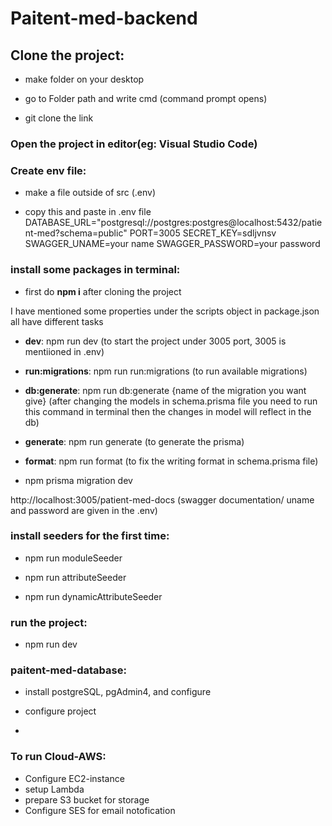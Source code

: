 # Paitent-med-backend

## Clone the project:
   - make folder on your desktop
   
   - go to Folder path and write cmd (command prompt opens)
   
   - git clone the link
### Open the project in editor(eg: Visual Studio Code)
   
### Create env file:
- make a file outside of src (.env)

- copy this and paste in .env file
DATABASE_URL="postgresql://postgres:postgres@localhost:5432/patient-med?schema=public"
PORT=3005
SECRET_KEY=sdljvnsv
SWAGGER_UNAME=your name
SWAGGER_PASSWORD=your password

### install some packages in terminal:
- first do **npm i** after cloning the project

I have mentioned some properties under the scripts object in package.json all have different tasks

- **dev**: npm run dev (to start the project under 3005 port, 3005 is mentiioned in .env)

- **run:migrations**: npm run run:migrations (to run available migrations)

- **db:generate**: npm run db:generate {name of the  migration you want give} (after changing the models in schema.prisma file you need to run this command in terminal then the changes in model will reflect in the db)

- **generate**: npm run generate (to generate the prisma)

- **format**: npm run format (to fix the writing format in schema.prisma file)
- npm prisma migration dev


http://localhost:3005/patient-med-docs (swagger documentation/ uname and password are given in the .env)

### install seeders for the first time:
- npm run moduleSeeder

- npm run attributeSeeder

- npm run dynamicAttributeSeeder

### run the project:
- npm run dev

### paitent-med-database:
  - install postgreSQL, pgAdmin4, and configure
  
  - configure project
  - 
### To run Cloud-AWS:
  - Configure EC2-instance
  - setup Lambda
  - prepare S3 bucket for storage
  - Configure SES for email notofication
